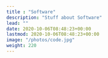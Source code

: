 ```yaml
---
title : "Software"
description: "Stuff about Software"
lead: ""
date: 2020-10-06T08:48:23+00:00
lastmod: 2020-10-06T08:48:23+00:00
image: "/photos/code.jpg"
weight: 220
---
```

